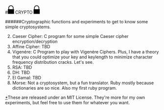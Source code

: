 #![Alt text](icon.png "Lock") CRYPTO ![Alt text](icon.png "Lock")

######Cryptographic functions and experiments to get to know some simple cryptosystems.

2. Caeser Cipher: C program for some simple Caeser cipher encryption/decryption
3. Affine Cipher: TBD
3. Vigenére: C Program to play with Vigenére Ciphers. Plus, I have a theory that you could optimize your key and keylength to minimize character frequency distribution cracks. Let's see.
4. RSA: TBD
5. DH: TBD
6. El Gamal: TBD
7. Morse: Not a cryptosystem, but a fun translator. Ruby mostly because dictionaries are so nice. Also my first ruby program.


[*]These are released under an MIT License. They're more for my own experiments, but feel free to use them for whatever you want.

[*]: LICENSE
